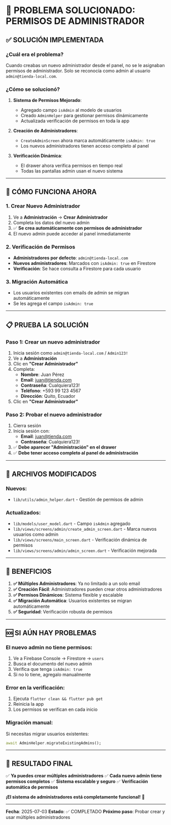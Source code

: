 # 🔧 PROBLEMA SOLUCIONADO: PERMISOS DE ADMINISTRADOR

## ✅ **SOLUCIÓN IMPLEMENTADA**

### **¿Cuál era el problema?**
Cuando creabas un nuevo administrador desde el panel, no se le asignaban permisos de administrador. Solo se reconocía como admin al usuario `admin@tienda-local.com`.

### **¿Cómo se solucionó?**

1. **Sistema de Permisos Mejorado**:
   - Agregado campo `isAdmin` al modelo de usuarios
   - Creado `AdminHelper` para gestionar permisos dinámicamente
   - Actualizada verificación de permisos en toda la app

2. **Creación de Administradores**:
   - `CreateAdminScreen` ahora marca automáticamente `isAdmin: true`
   - Los nuevos administradores tienen acceso completo al panel

3. **Verificación Dinámica**:
   - El drawer ahora verifica permisos en tiempo real
   - Todas las pantallas admin usan el nuevo sistema

---

## 🚀 **CÓMO FUNCIONA AHORA**

### **1. Crear Nuevo Administrador**
1. Ve a **Administración** → **Crear Administrador**
2. Completa los datos del nuevo admin
3. ✅ **Se crea automáticamente con permisos de administrador**
4. El nuevo admin puede acceder al panel inmediatamente

### **2. Verificación de Permisos**
- **Administradores por defecto**: `admin@tienda-local.com`
- **Nuevos administradores**: Marcados con `isAdmin: true` en Firestore
- **Verificación**: Se hace consulta a Firestore para cada usuario

### **3. Migración Automática**
- Los usuarios existentes con emails de admin se migran automáticamente
- Se les agrega el campo `isAdmin: true`

---

## 📋 **PRUEBA LA SOLUCIÓN**

### **Paso 1: Crear un nuevo administrador**
1. Inicia sesión como `admin@tienda-local.com` / `Admin123!`
2. Ve a **Administración**
3. Clic en **"Crear Administrador"**
4. Completa:
   - **Nombre**: Juan Pérez
   - **Email**: juan@tienda.com
   - **Contraseña**: Cualquiera123!
   - **Teléfono**: +593 99 123 4567
   - **Dirección**: Quito, Ecuador
5. Clic en **"Crear Administrador"**

### **Paso 2: Probar el nuevo administrador**
1. Cierra sesión
2. Inicia sesión con:
   - **Email**: juan@tienda.com
   - **Contraseña**: Cualquiera123!
3. ✅ **Debe aparecer "Administración" en el drawer**
4. ✅ **Debe tener acceso completo al panel de administración**

---

## 🔧 **ARCHIVOS MODIFICADOS**

### **Nuevos:**
- `lib/utils/admin_helper.dart` - Gestión de permisos de admin

### **Actualizados:**
- `lib/models/user_model.dart` - Campo `isAdmin` agregado
- `lib/views/screens/admin/create_admin_screen.dart` - Marca nuevos usuarios como admin
- `lib/views/screens/main_screen.dart` - Verificación dinámica de permisos
- `lib/views/screens/admin/admin_screen.dart` - Verificación mejorada

---

## 🎯 **BENEFICIOS**

1. **✅ Múltiples Administradores**: Ya no limitado a un solo email
2. **✅ Creación Fácil**: Administradores pueden crear otros administradores
3. **✅ Permisos Dinámicos**: Sistema flexible y escalable
4. **✅ Migración Automática**: Usuarios existentes se migran automáticamente
5. **✅ Seguridad**: Verificación robusta de permisos

---

## 🆘 **SI AÚN HAY PROBLEMAS**

### **El nuevo admin no tiene permisos:**
1. Ve a Firebase Console → Firestore → `users`
2. Busca el documento del nuevo admin
3. Verifica que tenga `isAdmin: true`
4. Si no lo tiene, agregalo manualmente

### **Error en la verificación:**
1. Ejecuta `flutter clean && flutter pub get`
2. Reinicia la app
3. Los permisos se verifican en cada inicio

### **Migración manual:**
Si necesitas migrar usuarios existentes:
```dart
await AdminHelper.migrateExistingAdmins();
```

---

## 🎉 **RESULTADO FINAL**

✅ **Ya puedes crear múltiples administradores**
✅ **Cada nuevo admin tiene permisos completos**
✅ **Sistema escalable y seguro**
✅ **Verificación automática de permisos**

**¡El sistema de administradores está completamente funcional!** 🚀

---

**Fecha**: 2025-07-03
**Estado**: ✅ COMPLETADO
**Próximo paso**: Probar crear y usar múltiples administradores
